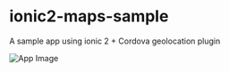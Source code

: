 # ionic2-maps-sample
A sample app using ionic 2  + Cordova geolocation plugin

![App Image](https://raw.githubusercontent.com/danjesus/ionic2-maps-sample/e3365f80847270514e26cb673a4b664e0c1105e9/repo_img/app.png)
